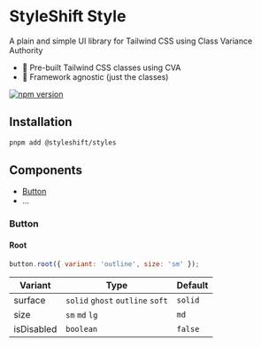 # StyleShift Style

A plain and simple UI library for Tailwind CSS using Class Variance Authority

- 🎨 Pre-built Tailwind CSS classes using CVA
- 🎯 Framework agnostic (just the classes)

[![npm version](https://badge.fury.io/js/@styleshift%2Fstyles.svg)](https://www.npmjs.com/package/@styleshift/styles)

## Installation

```bash
pnpm add @styleshift/styles
```

## Components

- [Button](#button)
- ...

### Button

#### Root

```js
button.root({ variant: 'outline', size: 'sm' });
```

| Variant    | Type                             | Default |
| ---------- | -------------------------------- | ------- |
| surface    | `solid` `ghost` `outline` `soft` | `solid` |
| size       | `sm` `md` `lg`                   | `md`    |
| isDisabled | `boolean`                        | `false` |

